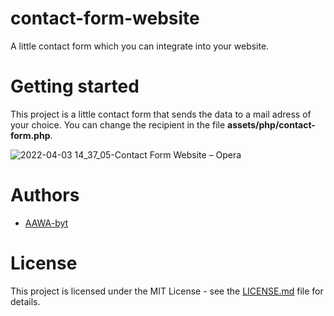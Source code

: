 # contact-form-website
A little contact form which you can integrate into your website.
 
# Getting started
This project is a little contact form that sends the data to a mail adress of your choice. You can change the recipient in the file **assets/php/contact-form.php**. 

![2022-04-03 14_37_05-Contact Form Website – Opera](https://user-images.githubusercontent.com/76434239/161428405-c24c3669-6593-4e2c-91aa-24f268be74bc.png)


# Authors
- [AAWA-byt](https://www.github.com/AAWA-byt)


# License 
This project is licensed under the MIT License - see the [LICENSE.md](https://github.com/AAWA-byt/contact-form-website/blob/main/LICENSE) file for details.
